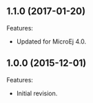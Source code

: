 <!--
	Markdown
-->
<!--
Changelog template:

## Revision (YYYY-mm-dd)
Features:
  - List here the new features.
  
Bugfixes:
  - List here the bug fixes.
-->

## 1.1.0 (2017-01-20)
Features:
  - Updated for MicroEj 4.0.
  
## 1.0.0 (2015-12-01)
Features:
  - Initial revision.

